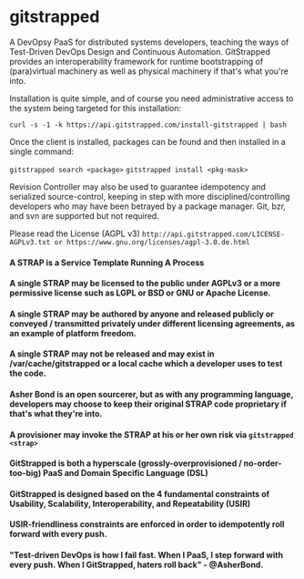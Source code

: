 gitstrapped
===================

A DevOpsy PaaS for distributed systems developers, teaching the ways of Test-Driven DevOps Design and Continuous Automation. GitStrapped provides an interoperability framework for runtime bootstrapping of (para)virtual machinery as well as physical machinery if that's what you're into.

Installation is quite simple, and of course you need administrative access to the system being targeted for this installation:

`curl -s -1 -k https://api.gitstrapped.com/install-gitstrapped | bash`

Once the client is installed, packages can be found and then installed in a single command:

`gitstrapped search <package>`
`gitstrapped install <pkg-mask>`

Revision Controller may also be used to guarantee idempotency and serialized source-control, keeping in step with more disciplined/controlling developers who may have been betrayed by a package manager. Git, bzr, and svn are supported but not required.

Please read the License (AGPL v3)
`
http://api.gitstrapped.com/LICENSE-AGPLv3.txt
or
https://www.gnu.org/licenses/agpl-3.0.de.html
`

#### A STRAP is a Service Template Running A Process
#### A single STRAP may be licensed to the public under AGPLv3 or a more permissive license such as LGPL or BSD or GNU or Apache License.
#### A single STRAP may be authored by anyone and released publicly or conveyed / transmitted privately under different licensing agreements, as an example of platform freedom.
#### A single STRAP may not be released and may exist in /var/cache/gitstrapped or a local cache which a developer uses to test the code.
#### Asher Bond is an open sourcerer, but as with any programming language, developers may choose to keep their original STRAP code proprietary if that's what they're into.
#### A provisioner may invoke the STRAP at his or her own risk via `gitstrapped <strap>`
#### GitStrapped is both a hyperscale (grossly-overprovisioned / no-order-too-big) PaaS and Domain Specific Language (DSL)
#### GitStrapped is designed based on the 4 fundamental constraints of Usability, Scalability, Interoperability, and Repeatability (USIR)
#### USIR-friendliness constraints are enforced in order to idempotently roll forward with every push.
#### "Test-driven DevOps is how I fail fast. When I PaaS, I step forward with every push. When I GitStrapped, haters roll back" - @AsherBond.
